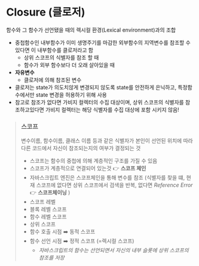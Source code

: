 # Closure (클로저)

함수와 그 함수가 선언됐을 때의 렉시컬 환경(Lexical environment)과의 조합

- 중첩함수인 내부함수가 이미 생명주기를 마감한 외부함수의 지역변수를 참조할 수 있다면 이 내부함수를 클로저라고 함
  - 상위 스코프의 식별자를 참조 할 때
  - 함수가 외부 함수보다 더 오래 살아있을 때
- **자유변수**
  - 클로저에 의해 참조된 변수
- 클로저는 state가 의도치않게 변경되지 않도록 state를 안전하게 은닉하고, 특정함수에서만 state 변경을 허용하기 위해 사용
- 참고로 참조가 없다면 가비지 컬렉터의 수집 대상이며, 상위 스코프의 식별자를 참조하고있다면 가비지 컬렉터는 해당 식별자를 수집 대상에 포함 시키지 않음!

> ### 스코프
>
> 변수이름, 함수이름, 클래스 이름 등과 같은 식별자가 본인이 선언된 위치에 따라 다른 코드에서 자신이 참조되는지의 여부가 결정되는 것
>
> - 스코프는 함수의 중첩에 의해 계층적인 구조를 가질 수 있음
> - 스코프가 계층적으로 연결되어 있는것 👉 **스코프 체인**
> - 자바스크립트 엔진은 스코프체인을 통해 변수를 참조 (식별자를 찾을 떄, 현재 스코프에 없다면 상위 스코프에서 검색을 반복, 없다면 _Reference Error_ 👉 **스코프체이닝** )
> - 스코프 레벨
> - 블록 레벨 스코프
> - 함수 레벨 스코프
> - 상위 스코프
> - 함수 호출 시점 ➡️ 동적 스코프
> - 함수 선언 시점 ➡️ 정적 스코프 (=렉시컬 스코프)
>   - _자바스크립트의 함수는 선언되면서 자신의 내부 슬롯에 상위 스코프의 참조를 저장_
